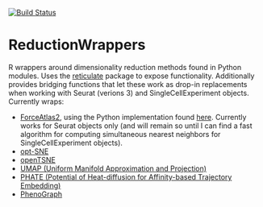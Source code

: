 [![Build Status](https://travis-ci.com/milescsmith/ReductionWrappers.svg?branch=master)](https://travis-ci.com/milescsmith/ReductionWrappers)
# ReductionWrappers
R wrappers around dimensionality reduction methods found in Python modules.  Uses the [reticulate](https://github.com/rstudio/reticulate) package to expose functionality.  Additionally provides bridging functions that let these work as drop-in replacements when working with Seurat (verions 3) and SingleCellExperiment objects.  Currently wraps:
  * [ForceAtlas2](http://journals.plos.org/plosone/article?id=10.1371/journal.pone.0098679), using the Python implementation found [here](https://github.com/bhargavchippada/forceatlas2).  Currently works for Seurat objects only (and will remain so until I can find a fast algorithm for computing simultaneous nearest neighbors for SingleCellExperiment objects).
  * [opt-SNE](https://github.com/omiq-ai/Multicore-opt-SNE)
  * [openTSNE](https://github.com/pavlin-policar/openTSNE)
  * [UMAP (Uniform Manifold Approximation and Projection)](https://github.com/lmcinnes/umap)
  * [PHATE (Potential of Heat-diffusion for Affinity-based Trajectory Embedding)](https://www.biorxiv.org/content/early/2017/03/24/120378)
  * [PhenoGraph](https://github.com/jacoblevine/PhenoGraph)
